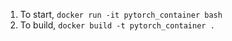 1. To start, `docker run -it pytorch_container bash`
2. To build, `docker build -t pytorch_container .`